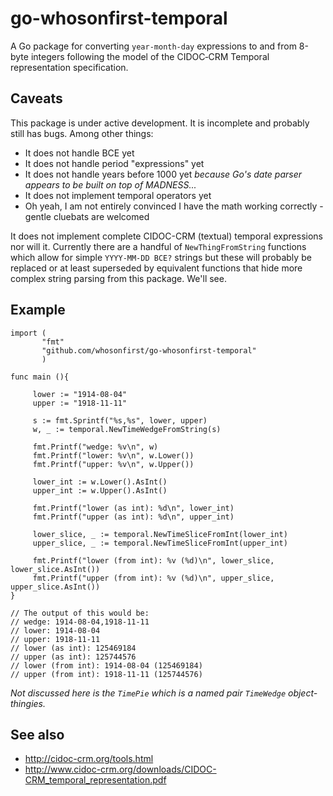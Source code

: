 # go-whosonfirst-temporal

A Go package for converting `year-month-day` expressions to and from 8-byte integers following the model of the CIDOC‐CRM Temporal representation specification.

## Caveats

This package is under active development. It is incomplete and probably still has bugs. Among other things:

* It does not handle BCE yet
* It does not handle period "expressions" yet
* It does not handle years before 1000 yet _because Go's date parser appears to be built on top of MADNESS..._
* It does not implement temporal operators yet
* Oh yeah, I am not entirely convinced I have the math working correctly - gentle cluebats are welcomed

It does not implement complete CIDOC-CRM (textual) temporal expressions nor will it. Currently there are a handful of `NewThingFromString` functions which allow for simple `YYYY-MM-DD BCE?` strings but these will probably be replaced or at least superseded by equivalent functions that hide more complex string parsing from this package. We'll see.

## Example

```
import (
       "fmt"
       "github.com/whosonfirst/go-whosonfirst-temporal"
       )

func main (){

     lower := "1914-08-04"
     upper := "1918-11-11"

     s := fmt.Sprintf("%s,%s", lower, upper)
     w, _ := temporal.NewTimeWedgeFromString(s)

     fmt.Printf("wedge: %v\n", w)
     fmt.Printf("lower: %v\n", w.Lower())
     fmt.Printf("upper: %v\n", w.Upper())

     lower_int := w.Lower().AsInt()
     upper_int := w.Upper().AsInt()

     fmt.Printf("lower (as int): %d\n", lower_int)
     fmt.Printf("upper (as int): %d\n", upper_int)

     lower_slice, _ := temporal.NewTimeSliceFromInt(lower_int)
     upper_slice, _ := temporal.NewTimeSliceFromInt(upper_int)

     fmt.Printf("lower (from int): %v (%d)\n", lower_slice, lower_slice.AsInt())
     fmt.Printf("upper (from int): %v (%d)\n", upper_slice, upper_slice.AsInt())
}

// The output of this would be:
// wedge: 1914-08-04,1918-11-11
// lower: 1914-08-04
// upper: 1918-11-11
// lower (as int): 125469184
// upper (as int): 125744576
// lower (from int): 1914-08-04 (125469184)
// upper (from int): 1918-11-11 (125744576)
```

_Not discussed here is the `TimePie` which is a named pair `TimeWedge` object-thingies._

## See also

* http://cidoc-crm.org/tools.html
* http://www.cidoc-crm.org/downloads/CIDOC-CRM_temporal_representation.pdf
